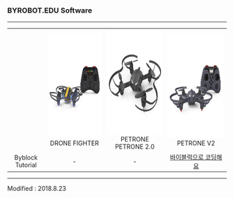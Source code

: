 ### BYROBOT.EDU Software

---

<div align="center">
    <table>
        <tr>
            <td><div align="center"></div></td>
            <td>
                <div align="center">
                    <img src="/assets/images/products/drone_fighter_and_controller.jpg" alt="drone_fighter_and_controller" height="240" width="240"><br>
                    DRONE FIGHTER
                </div>
            </td>
            <td>
                <div align="center">
                    <img src="/assets/images/products/petrone.jpg" alt="petrone" height="240" width="240"><br>
                    PETRONE<br>
                    PETRONE 2.0
                </div>
            </td>
            <td>
                <div align="center">
                    <img src="/assets/images/products/petrone_v2_and_controller.jpg" alt="petrone_v2_and_controller" height="240" width="240"><br>
                    PETRONE V2
                </div>
            </td>
        </tr>
        <tr>
            <td><div align="center">Byblock Tutorial</div></td>
            <td><div align="center">-</div></td>
            <td><div align="center">-</div></td>
            <td><div align="center"><a href="/software/byblocks/">바이블럭으로 코딩해요</a></div></td>
        </tr>
    </table>
</div>

---

Modified : 2018.8.23